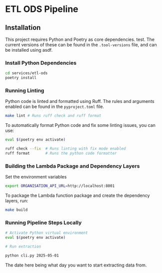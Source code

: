 # ETL ODS Pipeline

## Installation

This project requires Python and Poetry as core dependencies. test.
The current versions of these can be found in the `.tool-versions` file, and can be installed using asdf.

### Install Python Dependencies

```bash
cd services/etl-ods
poetry install
```

### Running Linting

Python code is linted and formatted using Ruff. The rules and arguments enabled can be found in the `pyproject.toml` file.

```bash
make lint # Runs ruff check and ruff format
```

To automatically format Python code and fix some linting issues, you can use:

```bash
eval $(poetry env activate)

ruff check --fix  # Runs linting with fix mode enabled
ruff format       # Runs the python code formatter
```

### Building the Lambda Package and Dependency Layers


Set the environment variables

```bash
export ORGANISATION_API_URL=http://localhost:8001
```

To package the Lambda function package and create the dependency layers, run:

```bash
make build
```

### Running Pipeline Steps Locally

```bash
# Activate Python virtual environment
eval $(poetry env activate)

# Run extraction

python cli.py 2025-05-01

```

The date here being what day you want to start extracting data from.
